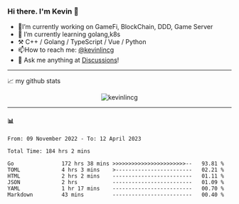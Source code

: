 ### Hi there. I'm Kevin 👋

- 🔭I’m currently working on GameFi, BlockChain, DDD, Game Server
- 🌱 I’m currently learning golang,k8s
-   :hammer_and_pick: C++ / Golang / TypeScript / Vue / Python
- 📫How to reach me: [@kevinlincg](https://twitter.com/kevinlincg) 
-   :thought_balloon: Ask me anything at [Discussions](https://github.com/kevinlincg/kevinlincg/discussions/new)!

---

📈 my github stats

<p align="center"> <img src="https://github-readme-stats-ouuan.vercel.app/api?username=kevinlincg&theme=dark&show_icons=true&count_private=true" alt="kevinlincg" />

---

#### :bar_chart: 

<!--START_SECTION:waka-->

```text
From: 09 November 2022 - To: 12 April 2023

Total Time: 184 hrs 2 mins

Go               172 hrs 38 mins >>>>>>>>>>>>>>>>>>>>>>>--   93.81 %
TOML             4 hrs 3 mins    >------------------------   02.21 %
HTML             2 hrs 2 mins    -------------------------   01.11 %
JSON             2 hrs           -------------------------   01.09 %
YAML             1 hr 17 mins    -------------------------   00.70 %
Markdown         43 mins         -------------------------   00.40 %
```

<!--END_SECTION:waka-->
